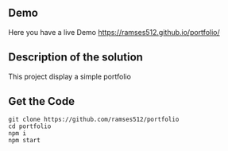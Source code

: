 ## Demo

Here you have a live Demo https://ramses512.github.io/portfolio/

## Description of the solution

This project display a simple portfolio

## Get the Code

```
git clone https://github.com/ramses512/portfolio
cd portfolio
npm i
npm start
```
